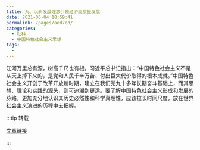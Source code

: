 ```yaml
---
title: 九、以新发展理念引领经济高质量发展
date: 2021-06-04 18:59:41
permalink: /pages/aed7ed/
categories:
  - 社科
  - 中国特色社会主义思想
tags:
  - 
---
```



江河万里总有源，树高千尺也有根。习近平总书记指出：“中国特色社会主义不是从天上掉下来的，是党和人民千辛万苦、付出巨大代价取得的根本成就。”中国特色社会主义开创于改革开放新时期，建立在我们党九十多年长期奋斗基础上，而其思想、理论和实践的源头，则可追溯到更远。要了解中国特色社会主义形成和发展的脉络，更加充分地认识其历史必然性和科学真理性，应该拉长时间尺度，放在世界社会主义演进的历程中去把握。

:::tip 转载

[文章链接](http://chuxin.people.cn/n1/2019/0724/c428144-31252234.html)

:::